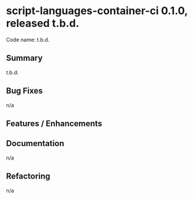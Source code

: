 # script-languages-container-ci 0.1.0, released t.b.d.

Code name: t.b.d.

## Summary

t.b.d.


## Bug Fixes

n/a

## Features / Enhancements


## Documentation

n/a

## Refactoring

n/a

